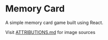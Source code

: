 # Memory Card

A simple memory card game built using React. 

Visit [ATTRIBUTIONS.md](https://github.com/xari4808/memory-card/blob/main/ATTRIBUTIONS.md) for image sources